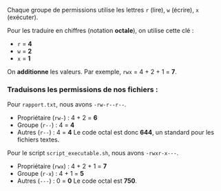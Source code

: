 Chaque groupe de permissions utilise les lettres `r` (lire), `w` (écrire), `x` (exécuter).

Pour les traduire en chiffres (notation **octale**), on utilise cette clé :
-   `r` = **4**
-   `w` = **2**
-   `x` = **1**

On **additionne** les valeurs. Par exemple, `rwx` = 4 + 2 + 1 = **7**.

### Traduisons les permissions de nos fichiers :

Pour `rapport.txt`, nous avons `-rw-r--r--`.
-   Propriétaire (`rw-`) : 4 + 2 = **6**
-   Groupe (`r--`) : 4 = **4**
-   Autres (`r--`) : 4 = **4**
Le code octal est donc **644**, un standard pour les fichiers textes.

Pour le script `script_executable.sh`, nous avons `-rwxr-x---`.
-   Propriétaire (`rwx`) : 4 + 2 + 1 = **7**
-   Groupe (`r-x`) : 4 + 1 = **5**
-   Autres (`---`) : 0 = **0**
Le code octal est **750**.